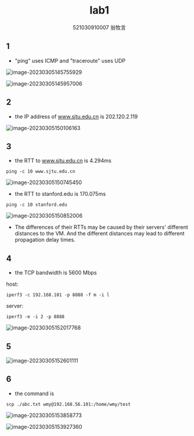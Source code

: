<h1>
    <center>lab1</center>
</h1>

<center>521030910007 翁牧言</center>

## 1

* "ping" uses ICMP and "traceroute" uses UDP

![image-20230305145755929](C:\Users\wmy\AppData\Roaming\Typora\typora-user-images\image-20230305145755929.png)

![image-20230305145957006](C:\Users\wmy\AppData\Roaming\Typora\typora-user-images\image-20230305145957006.png)

## 2

* the IP address of www.sjtu.edu.cn is 202.120.2.119

![image-20230305150106163](C:\Users\wmy\AppData\Roaming\Typora\typora-user-images\image-20230305150106163.png)

## 3

* the RTT to www.sjtu.edu.cn is 4.294ms

```
ping -c 10 www.sjtu.edu.cn
```

![image-20230305150745450](C:\Users\wmy\AppData\Roaming\Typora\typora-user-images\image-20230305150745450.png)

* the RTT to stanford.edu is 170.075ms

```
ping -c 10 stanford.edu
```

![image-20230305150852006](C:\Users\wmy\AppData\Roaming\Typora\typora-user-images\image-20230305150852006.png)

* The  differences of their RTTs may be caused by their servers' different distances to the VM. And the different distances may lead to different propagation delay times.

## 4

* the TCP bandwidth is 5600 Mbps

host:

```
iperf3 -c 192.168.101 -p 8888 -f m -i l
```

server:

``` 
iperf3 -e -i 2 -p 8888
```

![image-20230305152017768](C:\Users\wmy\AppData\Roaming\Typora\typora-user-images\image-20230305152017768.png)

## 5

![image-20230305152601111](C:\Users\wmy\AppData\Roaming\Typora\typora-user-images\image-20230305152601111.png)

## 6

* the command is 

```
scp ./abc.txt wmy@192.168.56.101:/home/wmy/test
```

![image-20230305153858773](C:\Users\wmy\AppData\Roaming\Typora\typora-user-images\image-20230305153858773.png)

![image-20230305153927360](C:\Users\wmy\AppData\Roaming\Typora\typora-user-images\image-20230305153927360.png)